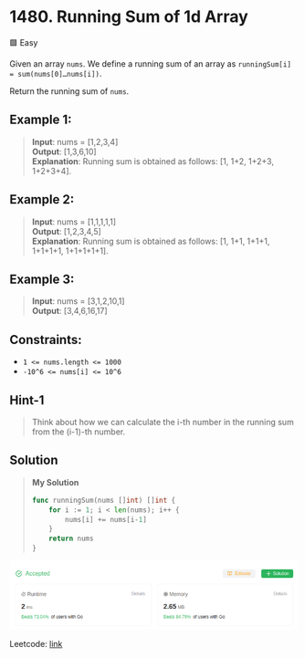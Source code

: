 # 1480. Running Sum of 1d Array
🟩 Easy

Given an array `nums`. We define a running sum of an array as `runningSum[i] = sum(nums[0]…nums[i])`.

Return the running sum of `nums`.

## Example 1:
> **Input**: nums = [1,2,3,4] \
> **Output**: [1,3,6,10] \
> **Explanation**: Running sum is obtained as follows: [1, 1+2, 1+2+3, 1+2+3+4].

## Example 2:
> **Input**: nums = [1,1,1,1,1] \
> **Output**: [1,2,3,4,5]\
> **Explanation**: Running sum is obtained as follows: [1, 1+1, 1+1+1, 1+1+1+1, 1+1+1+1+1].

## Example 3:
> **Input**: nums = [3,1,2,10,1] \
> **Output**: [3,4,6,16,17]
 

## Constraints:
* `1 <= nums.length <= 1000`
* `-10^6 <= nums[i] <= 10^6`

## Hint-1
> Think about how we can calculate the i-th number in the running sum from the (i-1)-th number.

## Solution
> **My Solution**
> ```go
> func runningSum(nums []int) []int {
>     for i := 1; i < len(nums); i++ {
>         nums[i] += nums[i-1]
>     }
>     return nums
> }
> ```

![result](1480.png)

Leetcode: [link](https://leetcode.com/problems/running-sum-of-1d-array/description/)